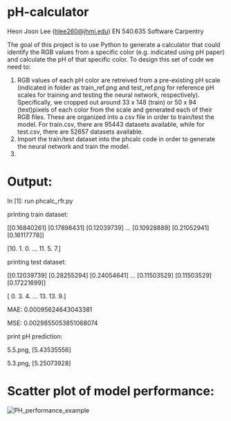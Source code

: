 # pH-calculator
Heon Joon Lee (hlee260@jhmi.edu) EN 540.635 Software Carpentry

The goal of this project is to use Python to generate a calculator that could identify the RGB values from a specific color (e.g. indicated using pH paper) and calculate the pH of that specific color. To design this set of code we need to:

1) RGB values of each pH color are retreived from a pre-existing pH scale (indicated in folder as train_ref.png and test_ref.png for reference pH scales for training and testing the neural network, respectively). Specifically, we cropped out around 33 x 148 (train) or 50 x 94 (test)pixels of each color from the scale and generated each of their RGB files. These are organized into a csv file in order to train/test the model. For train.csv, there are 95443 datasets available, while for test.csv, there are 52657 datasets available.
2) Import the train/test dataset into the phcalc code in order to generate the neural network and train the model. 
3) 


# Output:
In [1]: run phcalc_rfr.py

printing train dataset: 

[[0.16840261]
 [0.17898431]
 [0.12039739]
 ...
 [0.10928889]
 [0.21052941]
 [0.16117778]] 
 
 [10.  1.  0. ... 11.  5.  7.]
 
 printing test dataset: 
 
[[0.12039739]
 [0.28255294]
 [0.24054641]
 ...
 [0.11503529]
 [0.11503529]
 [0.17221699]]
 
 [ 0.  3.  4. ... 13. 13.  9.]

MAE: 0.00095624643043381

MSE: 0.0029855053851068074

print pH prediction:

5.5.png, [5.43535556]

5.3.png, [5.25073928]

# Scatter plot of model performance:

![PH_performance_example](https://user-images.githubusercontent.com/82513993/115661940-422b4880-a30c-11eb-8e71-67c570d59da9.png)
